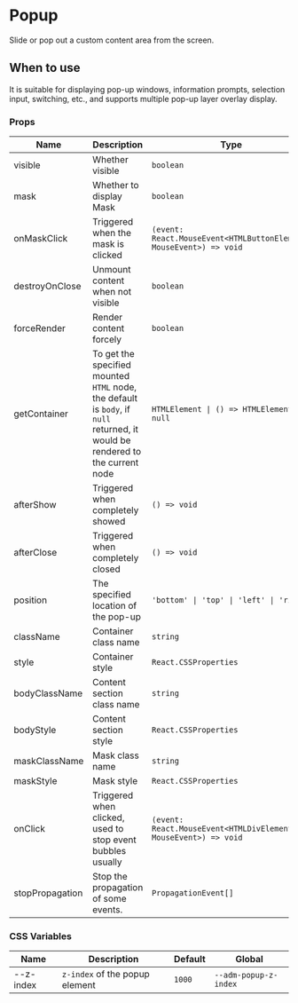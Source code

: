 # Popup

Slide or pop out a custom content area from the screen.

## When to use

It is suitable for displaying pop-up windows, information prompts, selection input, switching, etc., and supports multiple pop-up layer overlay display.

<code src="./demos/demo1.tsx"></code>

<code src="./demos/demo2.tsx"></code>

### Props

| Name            | Description                                                                                                                   | Type                                                               | Default         |
| --------------- | ----------------------------------------------------------------------------------------------------------------------------- | ------------------------------------------------------------------ | --------------- |
| visible         | Whether visible                                                                                                               | `boolean`                                                          | `false`         |
| mask            | Whether to display Mask                                                                                                       | `boolean`                                                          | `true`          |
| onMaskClick     | Triggered when the mask is clicked                                                                                            | `(event: React.MouseEvent<HTMLButtonElement, MouseEvent>) => void` | -               |
| destroyOnClose  | Unmount content when not visible                                                                                              | `boolean`                                                          | `false`         |
| forceRender     | Render content forcely                                                                                                        | `boolean`                                                          | `false`         |
| getContainer    | To get the specified mounted `HTML` node, the default is `body`, if `null` returned, it would be rendered to the current node | `HTMLElement \| () => HTMLElement \| null`                         | `document.body` |
| afterShow       | Triggered when completely showed                                                                                              | `() => void`                                                       | -               |
| afterClose      | Triggered when completely closed                                                                                              | `() => void`                                                       | -               |
| position        | The specified location of the pop-up                                                                                          | `'bottom' \| 'top' \| 'left' \| 'right'`                           | `'bottom'`      |
| className       | Container class name                                                                                                          | `string`                                                           | -               |
| style           | Container style                                                                                                               | `React.CSSProperties`                                              | -               |
| bodyClassName   | Content section class name                                                                                                    | `string`                                                           | -               |
| bodyStyle       | Content section style                                                                                                         | `React.CSSProperties`                                              | -               |
| maskClassName   | Mask class name                                                                                                               | `string`                                                           | -               |
| maskStyle       | Mask style                                                                                                                    | `React.CSSProperties`                                              | -               |
| onClick         | Triggered when clicked, used to stop event bubbles usually                                                                    | `(event: React.MouseEvent<HTMLDivElement, MouseEvent>) => void`    | -               |
| stopPropagation | Stop the propagation of some events.                                                                                          | `PropagationEvent[]`                                               | `['click']`     |

### CSS Variables

| Name      | Description                    | Default | Global                |
| --------- | ------------------------------ | ------- | --------------------- |
| --z-index | `z-index` of the popup element | `1000`  | `--adm-popup-z-index` |
